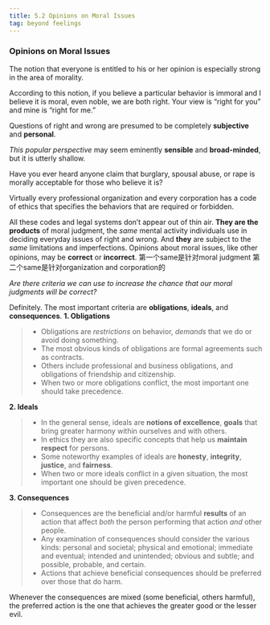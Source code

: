 ```yaml
---
title: 5.2 Opinions on Moral Issues
tag: beyond feelings
---
```

### Opinions on Moral Issues
The notion that everyone is entitled to his or her opinion is especially strong in the area of morality.

According to this notion, if you believe a particular behavior is immoral and I believe it is moral, even noble, we are both right. Your view is “right for you” and mine is “right for me.”

Questions of right and wrong are presumed to be completely **subjective** and **personal**.

*This popular perspective* may seem eminently **sensible** and **broad-minded**, but it is utterly shallow.

Have you ever heard anyone claim that burglary, spousal abuse, or rape is morally acceptable for those who believe it is?

Virtually every professional organization and every corporation has a code of ethics that specifies the behaviors that are required or forbidden.

All these codes and legal systems don’t appear out of thin air. **They are the products** of moral judgment, the *same* mental activity individuals use in deciding everyday issues of right and wrong. And **they** are subject to the *same* limitations and imperfections. Opinions about moral issues, like other opinions, may be **correct** or **incorrect**.
第一个same是针对moral judgment
第二个same是针对organization and corporation的

*Are there criteria we can use to increase the chance that our moral judgments will be correct?* 

Definitely. The most important criteria are **obligations**, **ideals**, and **consequences**.
**1. Obligations**
>* Obligations are *restrictions* on behavior, *demands* that we do or avoid doing something.
> * The most obvious kinds of obligations are formal agreements such as contracts.
> * Others include professional and business obligations, and obligations of friendship and citizenship.
> * When two or more obligations conflict, the most important one should take precedence.

**2. Ideals**
> * In the general sense, ideals are **notions of excellence**, **goals** that bring greater harmony within ourselves and with others.
> * In ethics they are also specific concepts that help us **maintain respect** for persons.
> * Some noteworthy examples of ideals are **honesty**, **integrity**, **justice**, and **fairness**.
> * When two or more ideals conflict in a given situation, the most important one should be given precedence.

**3. Consequences**
> * Consequences are the beneficial and/or harmful **results** of an action that affect *both* the person performing that action *and* other people.
> * Any examination of consequences should consider the various kinds: personal and societal; physical and emotional; immediate and eventual; intended and unintended; obvious and subtle; and possible, probable, and certain.
> * Actions that achieve beneficial consequences should be preferred over those that do harm.

Whenever the consequences are mixed (some beneficial, others harmful), the preferred action is the one that achieves the greater good or the lesser evil.

